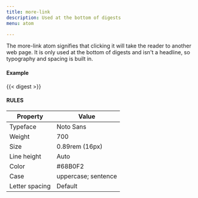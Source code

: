 ```yaml
---
title: more-link
description: Used at the bottom of digests
menu: atom

---
```

The more-link atom signifies that clicking it will take the reader to another web page. It is only used at the bottom of digests and isn't a headline, so typography and spacing is built in.

#### Example
<div class="zone" style="--columns: 400px; justify-items: center;">
  {{< digest >}}
</div>

#### RULES

Property | Value
--- | ---
Typeface | Noto Sans
Weight | 700
Size | 0.89rem (16px)
Line height | Auto
Color | #68B0F2
Case | uppercase; sentence
Letter spacing | Default

